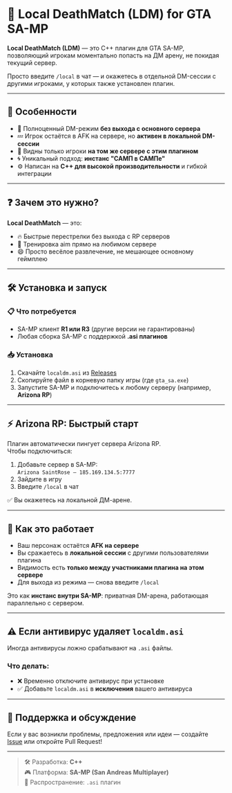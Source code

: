# 🧱 Local DeathMatch (LDM) for GTA SA-MP

**Local DeathMatch (LDM)** — это C++ плагин для GTA SA-MP, позволяющий игрокам моментально попасть на ДМ арену, не покидая текущий сервер.

Просто введите `/local` в чат — и окажетесь в отдельной DM-сессии с другими игроками, у которых также установлен плагин.

---

## 🚀 Особенности

- 🔫 Полноценный DM-режим **без выхода с основного сервера**
- 💤 Игрок остаётся в AFK на сервере, но **активен в локальной DM-сессии**
- 👀 Видны только игроки **на том же сервере с этим плагином**
- 🌀 Уникальный подход: **инстанс "САМП в САМПе"**
- ⚙️ Написан на **C++ для высокой производительности** и гибкой интеграции

---

## ❓ Зачем это нужно?

**Local DeathMatch** — это:

- 🔥 Быстрые перестрелки без выхода с RP серверов
- 🎯 Тренировка aim прямо на любимом сервере
- 😄 Просто весёлое развлечение, не мешающее основному геймплею

---

## 🛠 Установка и запуск

### 📋 Что потребуется

- SA-MP клиент **R1 или R3** (другие версии не гарантированы)
- Любая сборка SA-MP с поддержкой **.asi плагинов**

### 📥 Установка

1. Скачайте `localdm.asi` из [Releases](https://github.com/blackjesus-1337/LDM/releases/tag/LDM)
2. Скопируйте файл в корневую папку игры (где `gta_sa.exe`)
3. Запустите SA-MP и подключитесь к любому серверу (например, **Arizona RP**)

---

## ⚡️ Arizona RP: Быстрый старт

Плагин автоматически пингует сервера Arizona RP.  
Чтобы подключиться:

1. Добавьте сервер в SA-MP:  
   `Arizona SaintRose — 185.169.134.5:7777`
2. Зайдите в игру
3. Введите `/local` в чат

✅ Вы окажетесь на локальной ДМ-арене.

---

## 🧠 Как это работает

- Ваш персонаж остаётся **AFK на сервере**
- Вы сражаетесь в **локальной сессии** с другими пользователями плагина
- Видимость есть **только между участниками плагина на этом сервере**
- Для выхода из режима — снова введите `/local`

Это как **инстанс внутри SA-MP**: приватная DM-арена, работающая параллельно с сервером.

---

## ⚠️ Если антивирус удаляет `localdm.asi`

Иногда антивирусы ложно срабатывают на `.asi` файлы.

### Что делать:

- ❌ Временно отключите антивирус при установке  
- ✅ Добавьте `localdm.asi` в **исключения** вашего антивируса

---

## 📣 Поддержка и обсуждение

Если у вас возникли проблемы, предложения или идеи — создайте [Issue](https://github.com/blackjesus-1337/LDM/issues) или откройте Pull Request!

---

> 🛠 Разработка: **C++**  
> 🎮 Платформа: **SA-MP (San Andreas Multiplayer)**  
> 📂 Распространение: `.asi` плагин
